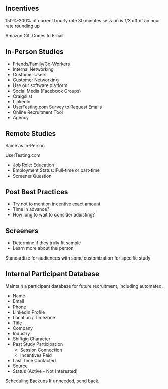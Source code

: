 

## Incentives
150%-200% of current hourly rate
30 minutes session is 1/3 off of an hour rate rounding up

Amazon Gift Codes to Email





## In-Person Studies

* Friends/Family/Co-Workers
* Internal Networking
* Customer Users
* Customer Networking
* Use our software platform
* Social Media (Facebook Groups)
* Craigslist
* LinkedIn
* UserTesting.com Survey to Request Emails
* Online Recruitment Tool
* Agency


## Remote Studies

Same as In-Person

UserTesting.com
* Job Role: Education
* Employment Status: Full-time or part-time
* Screener Question




## Post Best Practices
* Try not to mention incentive exact amount
* Time in advance?
* How long to wait to consider adjusting?
	


## Screeners
* Determine if they truly fit sample
* Learn more about the person

Standardize for audiences with some customization for specific study
	




## Internal Participant Database
Maintain a participant database for future recruitment, including automated.
* Name
* Email
* Phone
* LinkedIn Profile
* Location / Timezone
* Title
* Company
* Industry
* Shiftgig Character
* Past Study Participation
    * Session Connection
    * Incentives Paid
* Last Time Contacted
* Source
* Status (Active - Not Interested)










Scheduling Backups
If unneeded, send back.